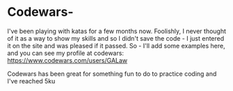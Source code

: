 # Codewars-
I've been playing with katas for a few months now. Foolishly, I never thought of it as a way to show my skills and so I didn't save the code - I just entered it on the site and was pleased if it passed. So - I'll add some examples here, and you can see my profile at codewars: https://www.codewars.com/users/GALaw

Codewars has been great for something fun to do to practice coding and I've reached 5ku

